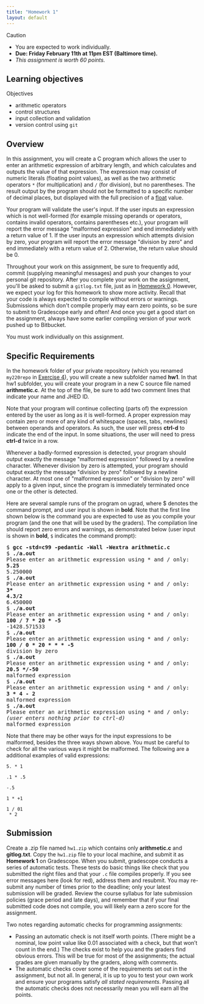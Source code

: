 ```yaml
---
title: "Homework 1"
layout: default
---
```


<div class='admonition caution'>
<div class='title'>Caution</div>
<div class='content'>
<ul>
<li>You are expected to work individually.</li>
<li><strong>Due: Friday February 11th at 11pm EST (Baltimore time).</strong></li>
<li><em>This assignment is worth 60 points.</em></li>
</ul>
</div>
</div>

## Learning objectives

<div class='admonition success'>
<div class='title'>Objectives</div>
<div class='content'>
<ul>
<li>arithmetic operators</li>
<li>control structures</li>
<li>input collection and validation</li>
<li>version control using <code>git</code></li>
</ul>
</div>
</div>

## Overview

In this assignment, you will create a C program which allows the
user to enter an arithmetic expression of arbitrary length, and which
calculates and outputs the value of that expression. The expression may
consist of numeric literals (floating point values), as well as the two
arithmetic operators `*` (for multiplication) and `/` (for division), but no
parentheses. The result output by the program should not be formatted to
a specific number of decimal places, but displayed with the full precision
of a <span style="text-decoration:underline;">float</span> value.

Your program will validate the user's input. If the user inputs an
expression which is not well-formed (for example missing operands or
operators, contains invalid operators, contains parentheses etc.),
your program will report the error message "malformed expression"
and end immediately with a return value of 1. If the user inputs an
expression which attempts division by zero, your program will report
the error message "division by zero" and end immediately with a return
value of 2. Otherwise, the return value should be 0.

Throughout your work on this assignment, be sure to frequently add, commit
(supplying meaningful messages) and push your changes to your personal
git repository.  After you complete your work on the assignment, you'll
be asked to submit a `gitlog.txt` file, just as in [Homework 0](hw0.html).
However, we expect your log for this homework to show more
activity. Recall that your code is always expected to compile without
errors or warnings. Submissions which don't compile properly may earn
zero points, so be sure to submit to Gradescope early and often! And
once you get a good start on the assignment, always have some earlier
compiling version of your work pushed up to Bitbucket.

You must work individually on this assignment. 

## Specific Requirements

In the homework folder of your private repository (which you renamed
`my220repo` in [Exercise 4](../exercise/ex04.html)), you will
create a new subfolder named **hw1**. In that hw1 subfolder, you will
create your program in a new C source file named **arithmetic.c**. At
the top of the file, be sure to add two comment lines that indicate your
name and JHED ID.

Note that your program will continue collecting (parts of) the expression
entered by the user as long as it is well-formed. A proper expression may
contain zero or more of any kind of whitespace (spaces, tabs, newlines)
between operands and operators. As such, the user will press **ctrl-d**
to indicate the end of the input.  In some situations, the user will
need to press **ctrl-d** twice in a row.

Whenever a badly-formed expression is detected, your program should
output exactly the message "malformed expression" followed by a newline
character. Whenever division by zero is attempted, your program should
output exactly the message "division by zero" followed by a newline
character. At most one of "malformed expression" or "division by zero"
will apply to a given input, since the program is immediately terminated
once one or the other is detected.

Here are several sample runs of the program on ugrad, where $ denotes
the command prompt, and user input is shown in **bold**. Note that the
first line shown below is the command you are expected to use as you
compile your program (and the one that will be used by the graders).
The compilation line should report zero errors and warnings, as
demonstrated below (user input is shown in **bold**, `$` indicates the
command prompt):


<div class="highlighter-rouge"><pre>
$ <b>gcc -std=c99 -pedantic -Wall -Wextra arithmetic.c</b>
$ <b>./a.out</b>
Please enter an arithmetic expression using * and / only: 
<b>5.25</b>
5.250000
$ <b>./a.out</b>
Please enter an arithmetic expression using * and / only: 
<b>3* </b>
<b>4.3/2</b>
6.450000
$ <b>./a.out</b>
Please enter an arithmetic expression using * and / only: 
<b>100 / 7 * 20 * -5</b>
-1428.571533
$ <b>./a.out</b>
Please enter an arithmetic expression using * and / only: 
<b>100 / 0 * 20 * * * -5 </b>
division by zero
$ <b>./a.out</b>
Please enter an arithmetic expression using * and / only: 
<b>20.5 */-50</b>
malformed expression
$ <b>./a.out</b>
Please enter an arithmetic expression using * and / only: 
<b>3 * 4 - 2</b>
malformed expression
$ <b>./a.out</b>
Please enter an arithmetic expression using * and / only: 
<i>(user enters nothing prior to ctrl-d)</i>
malformed expression
</pre></div>

Note that there may be other ways for the input expressions to be
malformed, besides the three ways shown above. You must be careful to
check for all the various ways it might be malformed. The following
are a additional examples of valid expressions:

```
5. * 1
```

```
.1 * .5
```

```
-.5
```

```
1 * +1
```

```
1 / 01
 * 2
```

## Submission

Create a .zip file named `hw1.zip` which contains only **arithmetic.c**
and **gitlog.txt**. Copy the `hw1.zip` file to your local machine, and
submit it as **Homework 1** on Gradescope. When you submit, gradescope
conducts a series of automatic tests.  These tests do basic things like
check that you submitted the right files and that your `.c` file compiles
properly.  If you see error messages here (look for red), address them and
resubmit. You may re-submit any number of times prior to the deadline;
only your latest submission will be graded. Review the course syllabus
for late submission policies (grace period and late days), and remember
that if your final submitted code does not compile, you will likely earn
a zero score for the assignment.

Two notes regarding automatic checks for programming assignments:


* Passing an automatic check is not itself worth points.  (There might be
  a nominal, low point value like 0.01 associated with a check, but that
  won’t count in the end.) The checks exist to help you and the graders
  find obvious errors.  This will be true for most of the assignments;
  the actual grades are given manually by the graders, along with comments.
* The automatic checks cover some of the requirements set out in the
  assignment, but not all. In general, it is up to you to test your
  own work and ensure your programs satisfy _all stated requirements_.
Passing all the automatic checks does not necessarily mean you will earn
all the points.

